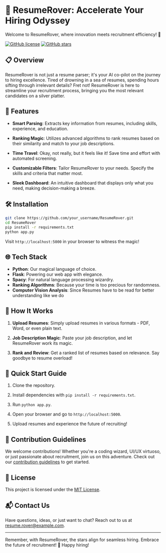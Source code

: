 # 🚀 ResumeRover: Accelerate Your Hiring Odyssey

Welcome to ResumeRover, where innovation meets recruitment efficiency! 🌟

[![GitHub license](https://img.shields.io/github/license/divijakinger/resumeparser.svg)](https://github.com/divijakinger/resumeparser/blob/main/LICENSE)
[![GitHub stars](https://img.shields.io/github/stars/divijakinger/resumeparser.svg)](https://github.com/divijakinger/resumeparser/blob/main/LICENSE)

## 📋 Overview

ResumeRover is not just a resume parser; it's your AI co-pilot on the journey to hiring excellence. Tired of drowning in a sea of resumes, spending hours sifting through irrelevant details? Fret not! ResumeRover is here to streamline your recruitment process, bringing you the most relevant candidates on a silver platter.

## 🚀 Features

- **Smart Parsing**: Extracts key information from resumes, including skills, experience, and education.

- **Ranking Magic**: Utilizes advanced algorithms to rank resumes based on their similarity and match to your job descriptions.

- **Time Travel**: Okay, not really, but it feels like it! Save time and effort with automated screening.

- **Customizable Filters**: Tailor ResumeRover to your needs. Specify the skills and criteria that matter most.

- **Sleek Dashboard**: An intuitive dashboard that displays only what you need, making decision-making a breeze.

## 🛠 Installation

```bash
git clone https://github.com/your_username/ResumeRover.git
cd ResumeRover
pip install -r requirements.txt
python app.py
```

Visit `http://localhost:5000` in your browser to witness the magic!

## 🌐 Tech Stack

- **Python**: Our magical language of choice.
- **Flask**: Powering our web app with elegance.
- **Spacy**: For natural language processing wizardry.
- **Ranking Algorithms**: Because your time is too precious for randomness.
- **Computer Vision Analysis**: Since Resumes have to be read for better understanding like we do

## 🤖 How It Works

1. **Upload Resumes**: Simply upload resumes in various formats - PDF, Word, or even plain text.

2. **Job Description Magic**: Paste your job description, and let ResumeRover work its magic.

3. **Rank and Review**: Get a ranked list of resumes based on relevance. Say goodbye to resume overload!

## 🚤 Quick Start Guide

1. Clone the repository.

2. Install dependencies with `pip install -r requirements.txt`.

3. Run `python app.py`.

4. Open your browser and go to `http://localhost:5000`.

5. Upload resumes and experience the future of recruiting!

## 🎩 Contribution Guidelines

We welcome contributions! Whether you're a coding wizard, UI/UX virtuoso, or just passionate about recruitment, join us on this adventure. Check out our [contribution guidelines](CONTRIBUTING.md) to get started.

## 📝 License

This project is licensed under the [MIT License](LICENSE).

## 📬 Contact Us

Have questions, ideas, or just want to chat? Reach out to us at [resume.rover@example.com](mailto:resume.rover@example.com).

---

Remember, with ResumeRover, the stars align for seamless hiring. Embrace the future of recruitment! 🌠 Happy hiring!
